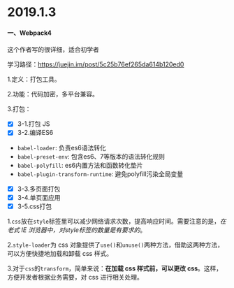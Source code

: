# 2019.1.3

#### 一、Webpack4
这个作者写的很详细，适合初学者

学习路径：https://juejin.im/post/5c25b76ef265da614b120ed0

1.定义：打包工具。

2.功能：代码加密，多平台兼容。

3.打包：

- [x] 3-1.打包 JS
- [x] 3-2.编译ES6
- `babel-loader`: 负责es6语法转化
- `babel-preset-env`: 包含es6、7等版本的语法转化规则
- `babel-polyfill`: es6内置方法和函数转化垫片
- `babel-plugin-transform-runtime`: 避免polyfill污染全局变量
- [x] 3-3.多页面打包
- [x] 3-4.单页面应用
- [x] 3-5.css打包

1.`css`放在`style`标签里可以减少网络请求次数，提高响应时间。需要注意的是，*在老式 IE 浏览器中，对style标签的数量是有要求的*。

2.`style-loader`为 css 对象提供了`use()`和`unuse()`两种方法，借助这两种方法，可以方便快捷地加载和卸载 css 样式。

3.对于`css`的`transform`，简单来说：**在加载 css 样式前，可以更改 css**。这样，方便开发者根据业务需要，对 css 进行相关处理。
